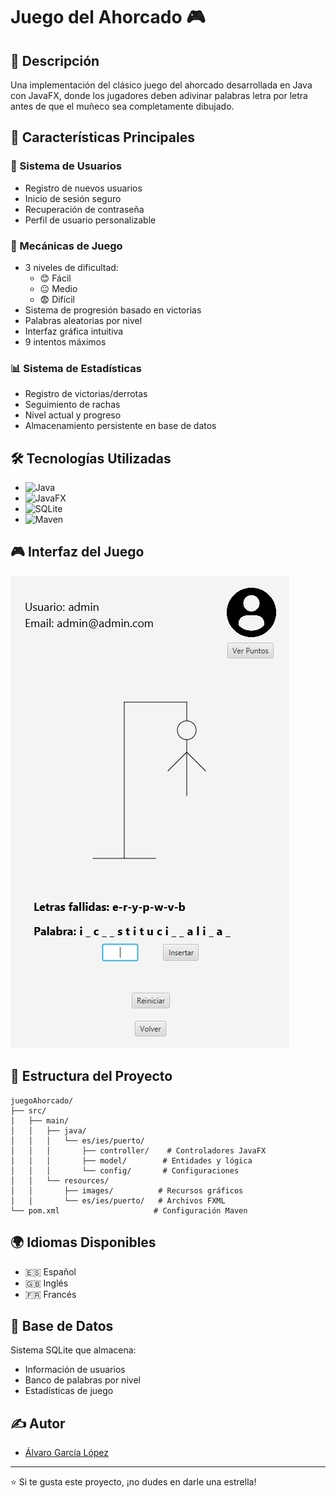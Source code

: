 # Juego del Ahorcado 🎮

## 📝 Descripción
Una implementación del clásico juego del ahorcado desarrollada en Java con JavaFX, donde los jugadores deben adivinar palabras letra por letra antes de que el muñeco sea completamente dibujado.

## 🎯 Características Principales

### 👤 Sistema de Usuarios
* Registro de nuevos usuarios
* Inicio de sesión seguro
* Recuperación de contraseña
* Perfil de usuario personalizable

### 🎲 Mecánicas de Juego
* 3 niveles de dificultad:
  * 😊 Fácil
  * 😐 Medio
  * 😨 Difícil
* Sistema de progresión basado en victorias
* Palabras aleatorias por nivel
* Interfaz gráfica intuitiva
* 9 intentos máximos

### 📊 Sistema de Estadísticas
* Registro de victorias/derrotas
* Seguimiento de rachas
* Nivel actual y progreso
* Almacenamiento persistente en base de datos

## 🛠️ Tecnologías Utilizadas
* ![Java](https://img.shields.io/badge/Java-17-orange)
* ![JavaFX](https://img.shields.io/badge/JavaFX-21-blue)
* ![SQLite](https://img.shields.io/badge/SQLite-3-green)
* ![Maven](https://img.shields.io/badge/Maven-3.8-red)

## 🎮 Interfaz del Juego
![Pantalla del juego](juegoAhorcado/src/main/resources/images/pantalla-inicio.png)

## 📁 Estructura del Proyecto
```
juegoAhorcado/
├── src/
│   ├── main/
│   │   ├── java/
│   │   │   └── es/ies/puerto/
│   │   │       ├── controller/    # Controladores JavaFX
│   │   │       ├── model/        # Entidades y lógica
│   │   │       └── config/       # Configuraciones
│   │   └── resources/
│   │       ├── images/          # Recursos gráficos
│   │       └── es/ies/puerto/   # Archivos FXML
└── pom.xml                     # Configuración Maven
```

## 🌍 Idiomas Disponibles
* 🇪🇸 Español
* 🇬🇧 Inglés
* 🇫🇷 Francés

## 💾 Base de Datos
Sistema SQLite que almacena:
* Información de usuarios
* Banco de palabras por nivel
* Estadísticas de juego

## ✍️ Autor
* [Álvaro García López](https://github.com/alvarogrlp)

---
⭐ Si te gusta este proyecto, ¡no dudes en darle una estrella!

